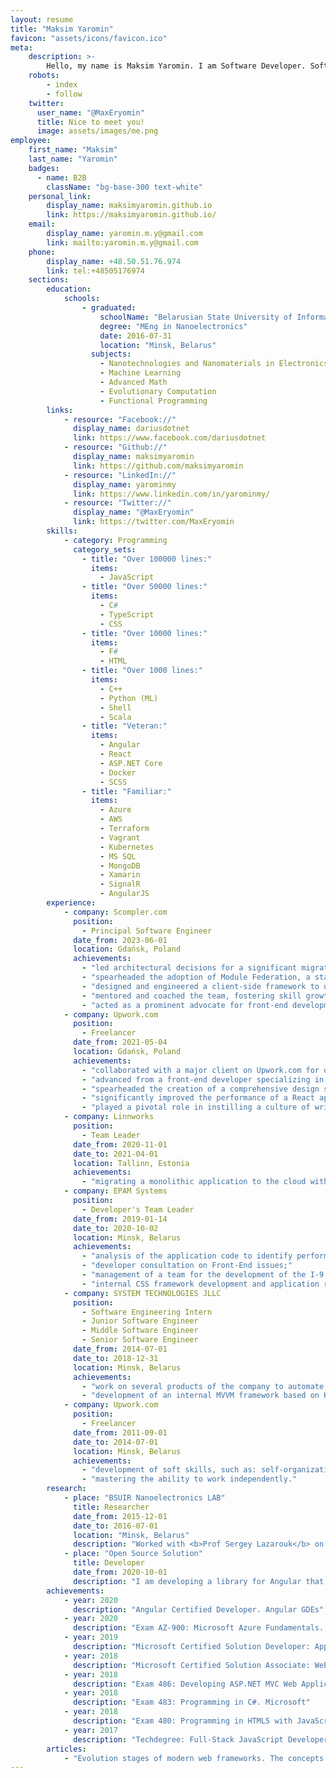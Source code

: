 ```yaml
---
layout: resume
title: "Maksim Yaromin"
favicon: "assets/icons/favicon.ico"
meta:
    description: >-
        Hello, my name is Maksim Yaromin. I am Software Developer. Software Development is being my passion since early childhood. And I am glad I was able to realize my dream. Today I am a professional developer with decades of experience.
    robots:
        - index
        - follow
    twitter:
      user_name: "@MaxEryomin"
      title: Nice to meet you!
      image: assets/images/me.png
employee:
    first_name: "Maksim"
    last_name: "Yaromin"
    badges:
      - name: B2B
        className: "bg-base-300 text-white"
    personal_link:
        display_name: maksimyaromin.github.io
        link: https://maksimyaromin.github.io/
    email:
        display_name: yaromin.m.y@gmail.com
        link: mailto:yaromin.m.y@gmail.com
    phone:
        display_name: +48.50.51.76.974
        link: tel:+48505176974
    sections:
        education:
            schools:
                - graduated:
                    schoolName: "Belarusian State University of Informatics and Radioelectronics"
                    degree: "MEng in Nanoelectronics"
                    date: 2016-07-31
                    location: "Minsk, Belarus"
                  subjects:
                    - Nanotechnologies and Nanomaterials in Electronics
                    - Machine Learning
                    - Advanced Math
                    - Evolutionary Computation
                    - Functional Programming
        links:
            - resource: "Facebook://"
              display_name: dariusdotnet
              link: https://www.facebook.com/dariusdotnet
            - resource: "Github://"
              display_name: maksimyaromin
              link: https://github.com/maksimyaromin
            - resource: "LinkedIn://"
              display_name: yarominmy
              link: https://www.linkedin.com/in/yarominmy/
            - resource: "Twitter://"
              display_name: "@MaxEryomin"
              link: https://twitter.com/MaxEryomin
        skills:
            - category: Programming
              category_sets:
                - title: "Over 100000 lines:"
                  items:
                    - JavaScript
                - title: "Over 50000 lines:"
                  items:
                    - C#
                    - TypeScript
                    - CSS
                - title: "Over 10000 lines:"
                  items:
                    - F#
                    - HTML
                - title: "Over 1000 lines:"
                  items:
                    - C++
                    - Python (ML)
                    - Shell
                    - Scala
                - title: "Veteran:"
                  items:
                    - Angular
                    - React
                    - ASP.NET Core
                    - Docker
                    - SCSS
                - title: "Familiar:"
                  items:
                    - Azure
                    - AWS
                    - Terraform
                    - Vagrant
                    - Kubernetes
                    - MS SQL
                    - MongoDB
                    - Xamarin
                    - SignalR
                    - AngularJS
        experience:
            - company: Scompler.com
              position:
                - Principal Software Engineer
              date_from: 2023-06-01 
              location: Gdańsk, Poland
              achievements:
                - "led architectural decisions for a significant migration and refactoring initiative (transitioning a large legacy Ruby on Rails monolith into a distinct front-end application). Demonstrated prowess in designing and implementing complex solutions;"
                - "spearheaded the adoption of Module Federation, a state-of-the-art practice, enhancing code modularity and enabling efficient collaboration among multiple teams. Integrated GraphQL practices for streamlined backend communication, showcasing forward-thinking technological integration;"
                - "designed and engineered a client-side framework to unify data access and storage layers using react-query, showcasing innovation in creating tools that boost development efficiency and maintainability;"
                - "mentored and coached the team, fostering skill growth and knowledge-sharing. Elevated the team's expertise through conducting meetups and workshops, displaying a commitment to personal and team development;"
                - "acted as a prominent advocate for front-end development within the organization, promoting best practices and emerging trends. Prominently organized and led workshops and meetups to share insights and build a thriving community of developers."
            - company: Upwork.com
              position:
                - Freelancer
              date_from: 2021-05-04
              location: Gdańsk, Poland
              achievements:
                - "collaborated with a major client on Upwork.com for over two years, showcasing dedication and reliability in consistently delivering high-quality solutions;"
                - "advanced from a front-end developer specializing in JavaScript to a leadership position as the lead front-end specialist on the project, reflecting adaptability, skill development, and proven expertise;"
                - "spearheaded the creation of a comprehensive design system within a dedicated monorepository, streamlining project workflows and ensuring consistent design elements across various components;"
                - "significantly improved the performance of a React application, showcasing technical prowess in identifying bottlenecks and implementing optimizations to enhance user experience;"
                - "played a pivotal role in instilling a culture of writing performant code within the team, fostering collaboration and knowledge-sharing for sustained productivity gains."
            - company: Linnworks
              position:
                - Team Leader
              date_from: 2020-11-01
              date_to: 2021-04-01
              location: Tallinn, Estonia
              achievements:
                - "migrating a monolithic application to the cloud with a split into microservices."
            - company: EPAM Systems
              position:
                - Developer's Team Leader
              date_from: 2019-01-14
              date_to: 2020-10-02
              location: Minsk, Belarus
              achievements:
                - "analysis of the application code to identify performance issues and to use the best development practices in Angular;"
                - "developer consultation on Front-End issues;"
                - "management of a team for the development of the I-9 Platform application - an I-9 electronic circulation service. Code review for team members;"
                - "internal CSS framework development and application redesign."
            - company: SYSTEM TECHNOLOGIES JLLC
              position:
                - Software Engineering Intern
                - Junior Software Engineer
                - Middle Software Engineer
                - Senior Software Engineer
              date_from: 2014-07-01
              date_to: 2018-12-31
              location: Minsk, Belarus
              achievements:
                - "work on several products of the company to automate banking operations. Full stack development and support;"
                - "development of an internal MVVM framework based on KendoUI and AMD for creating front-end applications."
            - company: Upwork.com
              position:
                - Freelancer
              date_from: 2011-09-01
              date_to: 2014-07-01
              location: Minsk, Belarus
              achievements:
                - "development of soft skills, such as: self-organization, self-education, sociability;"
                - "mastering the ability to work independently." 
        research:
            - place: "BSUIR Nanoelectronics LAB"
              title: Researcher
              date_from: 2015-12-01
              date_to: 2016-07-01
              location: "Minsk, Belarus"
              description: "Worked with <b>Prof Sergey Lazarouk</b> on the topic of modern methods of control when anodizing porous aluminum in a solution of various acids. Developed an application that allowed evaluating the progress of the process in real time using machine learning methods."
            - place: "Open Source Solution"
              title: Developer
              date_from: 2020-10-01
              description: "I am developing a library for Angular that will allow wrapping React components in native Angular components. This topic is of scientific interest to me. I am researching possible ways to find the best one or prove that it does not exist."
        achievements:
            - year: 2020
              description: "Angular Certified Developer. Angular GDEs"
            - year: 2020
              description: "Exam AZ-900: Microsoft Azure Fundamentals. Microsoft"
            - year: 2019
              description: "Microsoft Certified Solution Developer: App Builder. Microsoft"
            - year: 2018
              description: "Microsoft Certified Solution Associate: Web Applications. Microsoft"
            - year: 2018
              description: "Exam 486: Developing ASP.NET MVC Web Application. Microsoft"
            - year: 2018
              description: "Exam 483: Programming in C#. Microsoft"
            - year: 2018
              description: "Exam 480: Programming in HTML5 with JavaScript and CSS3. Microsoft"
            - year: 2017
              description: "Techdegree: Full-Stack JavaScript Developer. Treehouse Inc."
        articles:
            - "Evolution stages of modern web frameworks. The concepts behind them and the details that will improve their efficiency. Considered the following: Angular.JS, Angular 2, Angular 4, Angular 11, React. <em>Series of articles</em>. In draft."
---
```

